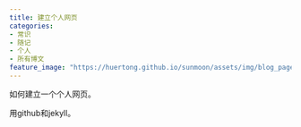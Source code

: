 ```yaml
---
title: 建立个人网页
categories:
- 常识
- 随记
- 个人
- 所有博文
feature_image: "https://huertong.github.io/sunmoon/assets/img/blog_page_top_pic.png"
---
```


如何建立一个个人网页。

<!-- more -->

用github和jekyll。

